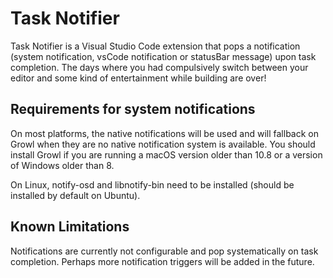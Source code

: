 # Task Notifier

Task Notifier is a Visual Studio Code extension that pops a notification (system notification, vsCode notification or statusBar message) upon task completion. The days where you had compulsively switch between your editor and some kind of entertainment while building are over!

## Requirements for system notifications

On most platforms, the native notifications will be used and will fallback on Growl when they are no native notification system is available. You should install Growl if you are running a macOS version older than 10.8 or a version of Windows older than 8.

On Linux, notify-osd and libnotify-bin need to be installed (should be installed by default on Ubuntu).

## Known Limitations

Notifications are currently not configurable and pop systematically on task completion. Perhaps more notification triggers will be added in the future.
